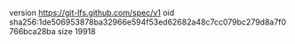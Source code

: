 version https://git-lfs.github.com/spec/v1
oid sha256:1de506953878ba32966e594f53ed62682a48c7cc079bc279d8a7f0766bca28ba
size 19918
